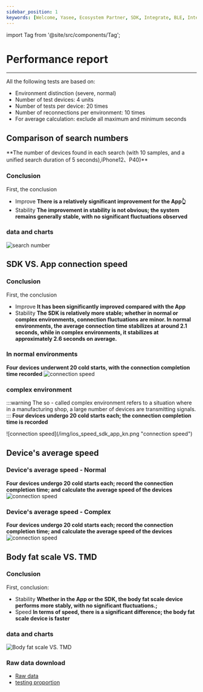 ```yaml
---
sidebar_position: 1
keywords: [Welcome, Yasee, Ecosystem Partner, SDK, Integrate, BLE, Interactive, Hook, Agreement]
---
```


import Tag from '@site/src/components/Tag';


# Performance report
--- 

All the following tests are based on:

- Environment distinction (severe, normal)
- Number of test devices: 4 units
- Number of tests per device: 20 times
- Number of reconnections per environment: 10 times
- For average calculation: exclude all maximum and minimum seconds


## Comparison of search numbers

<Tag text="App - Blue" color='deepskyblue' />
<Tag text="SDK(iOS) - Green" color='green' />
<Tag text="SDK(Android) - Grey" color='gray' />
**The number of devices found in each search (with 10 samples, and a unified search duration of 5 seconds),iPhone12、P40)**

### Conclusion
First, the conclusion
- Improve
    **There is a relatively significant improvement for the App👆**
- Stability
    **The improvement in stability is not obvious; the system remains generally stable, with no significant fluctuations observed**

### data and charts
![search number](/img/ios_search_num.png "search number")


## SDK VS. App connection speed

### Conclusion
First, the conclusion
- Improve
    **It has been significantly improved compared with the App**
- Stability
    **The SDK is relatively more stable; whether in normal or complex environments, connection fluctuations are minor. In normal environments, the average connection time stabilizes at around 2.1 seconds, while in complex environments, it stabilizes at approximately 2.6 seconds on average.**

### In normal environments
**Four devices underwent 20 cold starts, with the connection completion time recorded**
<Tag text="SDK - Blue" color='deepskyblue' />
<Tag text="App - Green" color='green' />
![connection speed](/img/ios_speed_sdk_app.png "connection speed")

### complex environment
:::warning
The so - called complex environment refers to a situation where in a manufacturing shop, a large number of devices are transmitting signals.
:::
**Four devices undergo 20 cold starts each; the connection completion time is recorded**

<Tag text="SDK - Blue" color='deepskyblue' />
<Tag text="App - Green" color='green' />
![connection speed](/img/ios_speed_sdk_app_kn.png "connection speed")


## Device's average speed

### Device's average speed - Normal
**Four devices undergo 20 cold starts each; record the connection completion time; and calculate the average speed of the devices**
![connection speed](/img/ios_avg.png "connection speed")


### Device's average speed - Complex
**Four devices undergo 20 cold starts each; record the connection completion time; and calculate the average speed of the devices**
![connection speed](/img/ios_avg_kn.png "connection speed")



## Body fat scale VS. TMD
<Tag text="App - Blue" color='deepskyblue' />
<Tag text="SDK - Orange" color='orange' />
<Tag text="SDK - Green" color='green' />

### Conclusion
First, conclusion:
- Stability
    **Whether in the App or the SDK, the body fat scale device performs more stably, with no significant fluctuations.;**
- Speed
    **In terms of speed, there is a significant difference; the body fat scale device is faster**
### data and charts
![Body fat scale VS. TMD](/img/ios_wl_vs_tmd.png "Body fat scale VS. TMD")


### Raw data download
- [Raw data](/files/raw_data.zip)
- [testing proportion](/excel/ios_test.xlsx)